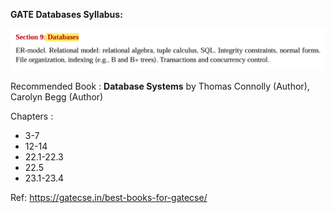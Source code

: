 __GATE Databases Syllabus:__

![alt text](image-122.png)

Recommended Book : 
__Database Systems__ by Thomas Connolly (Author), Carolyn Begg (Author)

Chapters : 

- 3-7
- 12-14
- 22.1-22.3
- 22.5
- 23.1-23.4

Ref: https://gatecse.in/best-books-for-gatecse/